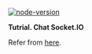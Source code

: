 [![node-version](https://img.shields.io/badge/node-10.13.0-brightgreen.svg)](https://github.com/nodejs/node)

**Tutrial. Chat Socket.IO**

Refer from [here](https://socket.io/get-started/chat).
